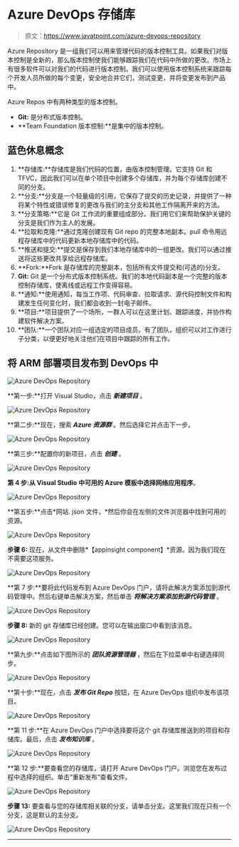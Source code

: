 # Azure DevOps 存储库

> 原文：<https://www.javatpoint.com/azure-devops-repository>

Azure Repository 是一组我们可以用来管理代码的版本控制工具。如果我们对版本控制是全新的，那么版本控制使我们能够跟踪我们在代码中所做的更改。市场上有很多软件可以对我们的代码进行版本控制。我们可以使用版本控制系统来跟踪每个开发人员所做的每个变更，安全地合并它们，测试变更，并将变更发布到产品中。

Azure Repos 中有两种类型的版本控制。

*   **Git:** 是分布式版本控制。
*   **Team Foundation 版本控制:**是集中的版本控制。

## 蓝色休息概念

1.  **存储库:**存储库是我们代码的位置，由版本控制管理。它支持 Git 和 TFVC，因此我们可以在单个项目中创建多个存储库，并为每个存储库创建不同的分支。
2.  **分支:**分支是一个轻量级的引用，它保存了提交的历史记录，并提供了一种将某个特性或错误修复的更改与我们的主分支和其他工作隔离开来的方法。
3.  **分支策略:**它是 Git 工作流的重要组成部分。我们用它们来帮助保护关键的分支是我们作为主人的发展。
4.  **拉取和克隆:**通过克隆创建现有 Git repo 的完整本地副本。pull 命令用远程存储库中的代码更新本地存储库中的代码。
5.  **推送和提交:**提交是保存到我们本地存储库中的一组更改。我们可以通过推送将这些更改共享给远程存储库。
6.  **Fork:**Fork 是存储库的完整副本，包括所有文件提交和(可选的)分支。
7.  **Git:** Git 是一个分布式版本控制系统。我们的本地代码副本是一个完整的版本控制存储库，使离线或远程工作变得容易。
8.  **通知:**使用通知，每当工作项、代码审查、拉取请求、源代码控制文件和构建发生任何变化时，我们都会收到一封电子邮件。
9.  **项目:**项目提供了一个场所，一群人可以在这里计划、跟踪进度，并协作构建软件解决方案。
10.  **团队:**一个团队对应一组选定的项目成员。有了团队，组织可以对工作进行子分类，以便更好地关注他们在项目中跟踪的所有工作。

## 将 ARM 部署项目发布到 DevOps 中

![Azure DevOps Repository](img/11f94600b388d7f4a39c59742a318abb.png)

**第一步:**打开 Visual Studio，点击 ***新建项目*** 。

![Azure DevOps Repository](img/d852b4f2d8c4274114fa7c36a588b0e8.png)

**第二步:**现在，搜索 ***Azure 资源群*** 。然后选择它并点击下一步。

![Azure DevOps Repository](img/901ef250ab42364a5d11c9ee885c0f0c.png)

**第三步:**配置你的新项目，点击 ***创建*** 。

![Azure DevOps Repository](img/197e056e649779de33bf56534525f1b5.png)

**第 4 步:**从 Visual Studio 中可用的 Azure 模板中选择**网络应用程序**。

![Azure DevOps Repository](img/19b8acf87c29d6a5a8cfec21dcadaa58.png)

**第五步:**点击*网站. json 文件，*然后你会在左侧的文件浏览器中找到可用的资源。

![Azure DevOps Repository](img/c58529b363f90a7a3e0f1094fecc837f.png)

**步骤 6:** 现在，从文件中删除*【appinsight component】*资源。因为我们现在不需要这项服务。

![Azure DevOps Repository](img/f9cfc456bafbc4b1dccd72d581c233b3.png)

**第 7 步:**要将此代码发布到 Azure DevOps 门户，请将此解决方案添加到源代码管理中。然后右键单击解决方案，然后单击 ***将解决方案添加到源代码管理*** 。

![Azure DevOps Repository](img/95a8e9f4e3c84e184dcf3bc45e66fe01.png)

**步骤 8:** 新的 git 存储库已经创建。您可以在输出窗口中看到该消息。

![Azure DevOps Repository](img/aed0b7831400ab4f2c2427b01edb8403.png)

**第九步:**点击如下图所示的 ***团队资源管理器*** ，然后在下拉菜单中右键选择同步。

![Azure DevOps Repository](img/89367d508acd49c33290d6f7c3858b72.png)

**第十步:**现在，点击 ***发布 Git Repo*** 按钮，在 Azure DevOps 组织中发布该项目。

![Azure DevOps Repository](img/642c8a98a39b4b455ee6874be19321fe.png)

**第 11 步:**在 Azure DevOps 门户中选择要将这个 git 存储库推送到的项目和存储库。最后，点击 ***发布知识库*** 。

![Azure DevOps Repository](img/6af3c9f8020bb8146a4de15347409647.png)

**第 12 步:**要查看您的存储库，请打开 Azure DevOps 门户。浏览您在发布过程中选择的组织。单击“重新发布”查看文件。

![Azure DevOps Repository](img/f86df52a582e13106cb4a7403301c222.png)

**步骤 13:** 要查看与您的存储库相关联的分支，请单击分支。这里我们现在只有一个分支，这是默认的主分支。

![Azure DevOps Repository](img/19ca1ed21c28296ff1363bea892cd57d.png)

* * *